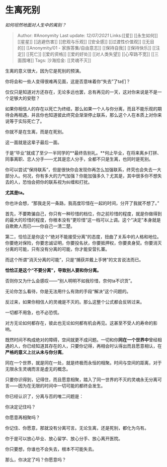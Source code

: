 # 生离死别
*如何坦然地面对人生中的离别？*

> Author: #Anonymity
> Last update: *12/07/2021*
> Links:[[爱]] [[永生如何]] [[星星]] [[逃避伤害]] [[悲观与乐观]] [[安全感]] [[过渡性价值观]] [[无目的]] [[Anonymity/01 - 家族答集/自由意志]] [[保持自我]] [[保持快乐]] [[注定]] [[死亡]] [[爱的资格]] [[爱的好处]] [[对人类失望]]  [[心窄路不宽]] [[三面围堵]]
> Tags:
> 沙海拾金: [[灵魂不灭]]

生离的意义很大，因为它是死别的预演。

你将会和一些人变得很难再见面，这是否意味着你“失去”了ta们？

仅仅只是知道对方还存在，无论多远也罢，总有再见的一天，这对你来说是不是一个足够大的安慰？

如果你相信人的存在以死亡为终结，那么如果一个人与你分离，而且不能乐观的期待会再相遇，并且你也知道彼此终究会渐渐停止联系，那么这个人在本质上对你来说等于实际死亡了。

你就不是在生离，而是在死别。

这一面就是这辈子最后一面。

于是“毕业”就成了至少一半同学的**最终告别礼。**何止毕业，在将来离乡打拼、同事离职、恋人分手——尤其是恋人分手，全都不只是生离，也同时是死别。

你可以尝试“保持联系”，但是很快你会发现你再怎么加强联系，终究也会失去一大部分人。何况，你有多大的力气加强？你能加强多久？尤其是，其中很多你不想失去的人，恐怕会把你的联系视为纠缠和打扰。

**尤其是ta。**

你也许会想，“那我走另一条路，我高度珍惜在一起的时间，分开了我就不想了。”

首先，不要欺骗自己，你只有一种珍惜的档位，你之前珍惜的程度，就是你做得到的最大的珍惜的程度，你根本没有“更珍惜”这一档可以上调。这个“决定”本身就是自欺欺人而已——你自己一清二楚。

第二，恰恰正是你这个“绝对不能接受分离”的态度，扭曲了关系中的人格和地位。你要绝对保险，你要忠诚证明，你要投名状，你要抵押权，你要卖身契。你要消灭分离的可能，只有没有分离的可能，你才能安营扎寨。

而这个所谓“消灭分离的可能”，只是“捕获并戴上手铐”的文言说法而已。

**恰恰正是这个“不要分离”，导致别人要和你分离。**

否则你又为什么会感叹——“别人明明不如我珍惜，奈何ta不识货”。

无论你怎么看待，你是无法用什么有效的手段“解决”这个问题的。

反过来，如果你相信人的灵魂是不灭的。那么这整个公式都会反转过来。

一切都不用急，也不必恐慌。

对方无论如何都存在，彼此也无论如何都有机会再见。这甚至不受人的寿命的影响。

既然时间不构成绝对的障碍，空间就更不成问题。一切和你**同在一个世界中**曾经相遇的人，你已经知道其存在的人，只要你记得，再相会时认得出而且愿意相认，在**严格的意义上**就**从未与你分离**。

同在一个世界，就是同在一处，就是终极而永恒的相聚。时间与空间的距离，对于无限永生灵魂而言是虚无的概念。

只要你识得到，记得住，而且愿意相聚，踏入了同一世界的不灭的灵魂永无分离可言——因为在无限的时间中一切可能的都终会发生。

你已经认识了，分离与否的唯二问题是：

你决定记住吗？

你愿意再相聚吗？

你记住、你愿意，那就没有分离可言。无论生离，还是死别，都化为乌有。

你于是可以放心毕业、放心留学、放心分手、放心离开医院。

你只要想，你谁也不会失去，根本不可能失去。

那么，你决定了吗？你愿意吗？

